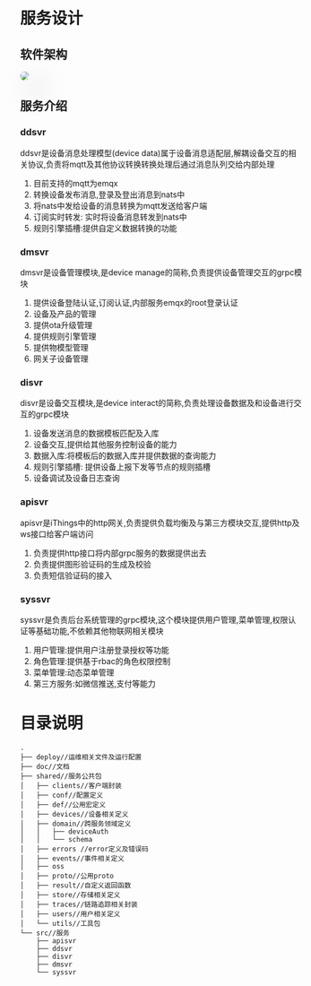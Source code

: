 # 服务设计

## 软件架构
<img src="/assets/img/things/iThings架构图.png" style="box-shadow: 20px 20px 50px grey;border-radius: 10px;"></img>

## 服务介绍
### ddsvr
ddsvr是设备消息处理模型(device data)属于设备消息适配层,解耦设备交互的相关协议,负责将mqtt及其他协议转换转换处理后通过消息队列交给内部处理
1. 目前支持的mqtt为emqx
2. 转换设备发布消息,登录及登出消息到nats中
3. 将nats中发给设备的消息转换为mqtt发送给客户端
4. 订阅实时转发: 实时将设备消息转发到nats中
5. 规则引擎插槽:提供自定义数据转换的功能

### dmsvr 
dmsvr是设备管理模块,是device manage的简称,负责提供设备管理交互的grpc模块

1. 提供设备登陆认证,订阅认证,内部服务emqx的root登录认证
2. 设备及产品的管理
3. 提供ota升级管理
4. 提供规则引擎管理
5. 提供物模型管理
6. 网关子设备管理

### disvr
disvr是设备交互模块,是device interact的简称,负责处理设备数据及和设备进行交互的grpc模块
1. 设备发送消息的数据模板匹配及入库
2. 设备交互,提供给其他服务控制设备的能力
3. 数据入库:将模板后的数据入库并提供数据的查询能力
4. 规则引擎插槽: 提供设备上报下发等节点的规则插槽
5. 设备调试及设备日志查询


### apisvr
apisvr是iThings中的http网关,负责提供负载均衡及与第三方模块交互,提供http及ws接口给客户端访问
1. 负责提供http接口将内部grpc服务的数据提供出去
2. 负责提供图形验证码的生成及校验
3. 负责短信验证码的接入

### syssvr
syssvr是负责后台系统管理的grpc模块,这个模块提供用户管理,菜单管理,权限认证等基础功能,不依赖其他物联网相关模块

1. 用户管理:提供用户注册登录授权等功能
2. 角色管理:提供基于rbac的角色权限控制
3. 菜单管理:动态菜单管理
4. 第三方服务:如微信推送,支付等能力

# 目录说明


```
.
├── deploy//运维相关文件及运行配置
├── doc//文档
├── shared//服务公共包
│   ├── clients//客户端封装
│   ├── conf//配置定义
│   ├── def//公用宏定义
│   ├── devices//设备相关定义
│   ├── domain//跨服务领域定义
│   │   ├── deviceAuth
│   │   └── schema
│   ├── errors //error定义及错误码
│   ├── events//事件相关定义
│   ├── oss
│   ├── proto//公用proto
│   ├── result//自定义返回函数
│   ├── store//存储相关定义
│   ├── traces//链路追踪相关封装
│   ├── users//用户相关定义
│   └── utils//工具包
└── src//服务
    ├── apisvr
    ├── ddsvr
    ├── disvr
    ├── dmsvr
    └── syssvr

```
